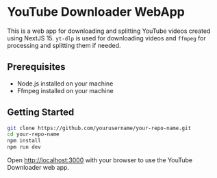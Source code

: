 # YouTube Downloader WebApp

This is a web app for downloading and splitting YouTube videos created using NextJS 15. `yt-dlp` is used for downloading videos and `ffmpeg` for processing and splitting them if needed.

## Prerequisites

- Node.js installed on your machine
- Ffmpeg installed on your machine

## Getting Started

```bash
git clone https://github.com/yourusername/your-repo-name.git
cd your-repo-name
npm install
npm run dev
```

Open [http://localhost:3000](http://localhost:3000) with your browser to use the YouTube Downloader web app.
